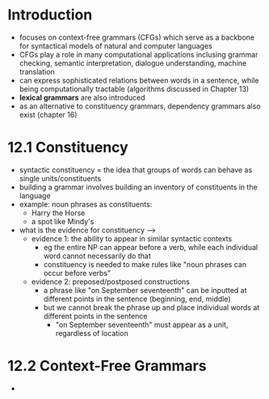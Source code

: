 # Introduction

+ focuses on context-free grammars (CFGs) which serve as a backbone for syntactical models of natural and computer languages
+ CFGs play a role in many computational applications inclusing grammar checking, semantic interpretation, dialogue understanding, machine translation
+ can express sophisticated relations between words in a sentence, while being computationally tractable (algorithms discussed in Chapter 13)
+ **lexical grammars** are also introduced
+ as an alternative to constituency grammars, dependency grammars also exist (chapter 16)

# 12.1 Constituency

+ syntactic constituency = the idea that groups of words can behave as single units/constituents
+ building a grammar involves building an inventory of constituents in the language
+ example: noun phrases as constituents:
  + Harry the Horse
  + a spot like Mindy's
+ what is the evidence for constituency --> 
  + evidence 1: the ability to appear in similar syntactic contexts
    + eg the entire NP can appear before a verb, while each individual word cannot necessarily do that
    + constituency is needed to make rules like "noun phrases can occur before verbs"
  + evidence 2: preposed/postposed constructions
    + a phrase like "on September seventeenth" can be inputted at different points in the sentence (beginning, end, middle)
    + but we cannot break the phrase up and place individual words at different points in the sentence
      + "on September seventeenth" must appear as a unit, regardless of location

# 12.2 Context-Free Grammars
+ 
